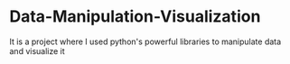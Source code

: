 # Data-Manipulation-Visualization
It is a project where I used python's powerful libraries to manipulate data and visualize it
